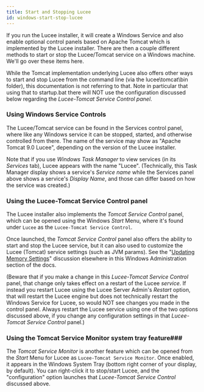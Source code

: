 ```yaml
---
title: Start and Stopping Lucee
id: windows-start-stop-lucee
---
```


If you run the Lucee installer, it will create a Windows Service and also enable optional control panels based on Apache Tomcat which is implemented by the Lucee installer. There are then a couple different methods to start or stop the Lucee/Tomcat service on a Windows machine. We'll go over these items here.

While the Tomcat implementation underlying Lucee also offers other ways to start and stop Lucee from the command line (via the lucee\tomcat\bin folder), this documentation is not referring to that. Note in particular that using that to startup.bat there will NOT use the configuration discussed below regarding the _Lucee-Tomcat Service Control panel_.

### Using Windows Service Controls ###

The Lucee/Tomcat service can be found in the Services control panel, where like any Windows service it can be stopped, started, and otherwise controlled from there. The name of the service may show as "Apache Tomcat 9.0 Lucee", depending on the version of the Lucee installer. 

Note that if you use _Windows Task Manager_ to view services (in its _Services_ tab), Lucee appears with the name "Lucee". (Technically, this Task Manager display shows a service's _Service name_ while the Services panel above shows a service's _Display Name_, and those can differ based on how the service was created.)

### Using the Lucee-Tomcat Service Control panel ###

The Lucee installer also implements the _Tomcat Service Control_ panel, which can be opened using the Windows _Start_ Menu, where it's found under `Lucee` as the `Lucee-Tomcat Service Control`.

Once launched, the _Tomcat Service Control_ panel also offers the ability to start and stop the Lucee service, but it can also used to customize the Lucee (Tomcat) service settings (such as JVM params). See the "[Updating Memory Settings](../03.updating-memory-settings/page.md)" discussion elsewhere in this Windows Administration section of the docs.

(Beware that if you make a change in this _Lucee-Tomcat Service Control_ panel, that change only takes effect on a restart of the Lucee _service_. If instead you restart Lucee using the Lucee Server Admin's _Restart_ option, that will restart the Lucee engine but does not technically restart the Windows Service for Lucee, so would NOT see changes you made in the control panel. Always restart the Lucee service using one of the two options discussed above, if you change any configuration settings in that _Lucee-Tomcat Service Control_ panel.)

### Using the Tomcat Service Monitor system tray feature###

The _Tomcat Service Monitor_ is another feature which can be opened from the _Start_ Menu for Lucee as `Lucee-Tomcat Service Monitor`. Once enabled, it appears in the Windows System Tray (bottom right corner of your display, by default). You can right-click it to stop/start Lucee, and the "configuration" option launches that _Lucee-Tomcat Service Control_ discussed above.
